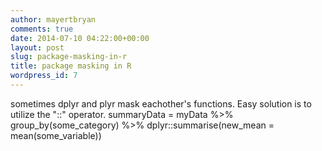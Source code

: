 ```yaml
---
author: mayertbryan
comments: true
date: 2014-07-10 04:22:00+00:00
layout: post
slug: package-masking-in-r
title: package masking in R
wordpress_id: 7
---
```


sometimes dplyr and plyr mask eachother's functions. Easy solution is to utilize the "::" operator.
    summaryData = myData %>% group_by(some_category) %>% 
    dplyr::summarise(new_mean = mean(some_variable)) 
